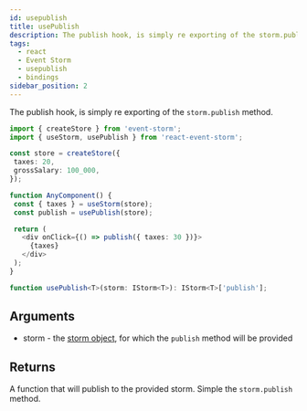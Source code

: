 ```yaml
---
id: usepublish
title: usePublish
description: The publish hook, is simply re exporting of the storm.publish method. Arguments&#58; storm (the storm object, for which the publish method will be provided)
tags:
  - react
  - Event Storm
  - usepublish
  - bindings
sidebar_position: 2
---
```


The publish hook, is simply re exporting of the `storm.publish` method.

```typescript
import { createStore } from 'event-storm';
import { useStorm, usePublish } from 'react-event-storm';

const store = createStore({
 taxes: 20,
 grossSalary: 100_000,
});

function AnyComponent() {
 const { taxes } = useStorm(store);
 const publish = usePublish(store);

 return (
   <div onClick={() => publish({ taxes: 30 })}>
     {taxes}
   </div>
 );
}
```

```typescript
function usePublish<T>(storm: IStorm<T>): IStorm<T>['publish'];
```

## Arguments
- storm - the [storm object](/docs/api-reference/storm#istorm), for which the `publish` method will be provided

## Returns
A function that will publish to the provided storm. Simple the `storm.publish` method.
